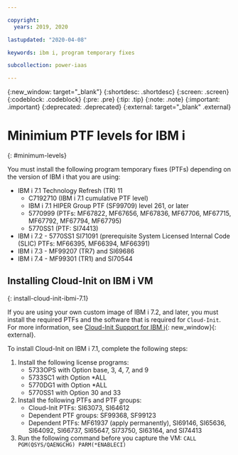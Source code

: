 ```yaml
---

copyright:
  years: 2019, 2020

lastupdated: "2020-04-08"

keywords: ibm i, program temporary fixes

subcollection: power-iaas

---
```


{:new_window: target="_blank"}
{:shortdesc: .shortdesc}
{:screen: .screen}
{:codeblock: .codeblock}
{:pre: .pre}
{:tip: .tip}
{:note: .note}
{:important: .important}
{:deprecated: .deprecated}
{:external: target="_blank" .external}

# Minimium PTF levels for IBM i 
{: #minimum-levels}

You must install the following program temporary fixes (PTFs) depending on the version of IBM i that you are using:

- IBM i 7.1 Technology Refresh (TR) 11
  - C7192710 (IBM i 7.1 cumulative PTF level)
  - IBM i 7.1 HIPER Group PTF (SF99709) level 261, or later
  - 5770999 (PTFs: MF67822, MF67656, MF67836, MF67706, MF67715, MF67792, MF67794, MF67795)
  - 5770SS1 (PTF: SI74413)
- IBM i 7.2 - 5770SS1 SI71091 (prerequisite System Licensed Internal Code (SLIC) PTFs: MF66395, MF66394, MF66391)
- IBM i 7.3 - MF99207 (TR7) and SI69686
- IBM i 7.4 - MF99301 (TR1) and SI70544

## Installing Cloud-Init on IBM i VM
{: install-cloud-init-ibmi-7.1}

If you are using your own custom image of IBM i 7.2, and later, you must install the required PTFs and the software that is required for `Cloud-Init`. For more information, see [Cloud-Init Support for IBM i](https://www.ibm.com/support/pages/node/1166194){: new_window}{: external}.

To install Cloud-Init on IBM i 7.1, complete the following steps:

1. Install the following license programs:
   - 5733OPS with Option base, 3, 4, 7, and 9
   - 5733SC1 with Option *ALL
   - 5770DG1 with Option *ALL
   - 5770SS1 with Option 30 and 33
2. Install the following PTFs and PTF groups:
   - Cloud-Init PTFs:  SI63073, SI64612
   - Dependent PTF groups: SF99368, SF99123
   - Dependent PTFs:  MF61937 (apply permanently), SI69146, SI65636, SI64092, SI66737, SI65647, SI73750, SI63164, and SI74413
3. Run the following command before you capture the VM:
   `CALL PGM(QSYS/QAENGCHG) PARM(*ENABLECI)`
